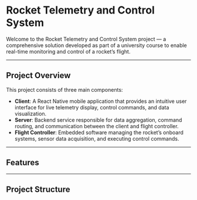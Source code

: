 
# Rocket Telemetry and Control System

Welcome to the Rocket Telemetry and Control System project — a comprehensive solution developed as part of a university course to enable real-time monitoring and control of a rocket’s flight.

---

## Project Overview

This project consists of three main components:

- **Client**: A React Native mobile application that provides an intuitive user interface for live telemetry display, control commands, and data visualization.
- **Server**: Backend service responsible for data aggregation, command routing, and communication between the client and flight controller.
- **Flight Controller**: Embedded software managing the rocket’s onboard systems, sensor data acquisition, and executing control commands.

---

## Features


---

## Project Structure


